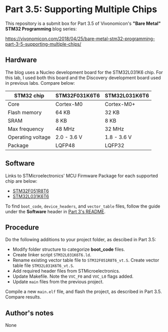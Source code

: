 # Part 3.5: Supporting Multiple Chips
This repository is a submit box for Part 3.5 of Vivonomicon's **"Bare Metal" STM32 Programming** blog series:

https://vivonomicon.com/2018/04/25/bare-metal-stm32-programming-part-3-5-supporting-multiple-chips/

## Hardware
The blog uses a Nucleo development board for the STM32L031K6 chip. For this lab, I used both this board and the Discovery development board used in previous labs. Compare below:

STM32 chip        | STM32F031K6T6 | STM32L031K6T6
------------------|---------------|---------------
Core              | Cortex-M0     | Cortex-M0+
Flash memory      | 64 KB         | 32 KB
SRAM              | 8 KB          | 8 KB
Max frequency     | 48 MHz        | 32 MHz
Operating voltage | 2.0 - 3.6 V   | 1.8 - 3.6 V
Package           | LQFP48        | LQFP32

## Software
Links to STMicroelectronics' MCU Firmware Package for each supported chip are below:
* [STM32F051R8T6](https://github.com/STMicroelectronics/STM32CubeF0 "STM32CubeF0")
* [STM32L031K6T6](https://github.com/STMicroelectronics/STM32CubeL0 "STM32CubeL0")

To find `boot_code`, `device_headers`, and `vector_table` files, follow the guide under the **Software** header in [Part 3's README](../part3).

## Procedure
Do the following additions to your project folder, as descibed in Part 3.5:
* Modify folder structure to categorize **boot_code** files.
* Create linker script `STM32L031K6T6.ld`.
* Rename existing vector table file to `STM32F051R8T6_vt.S`. Create vector table file `STM32L031K6T6_vt.S`.
* Add required header files from STMicroelectronics.
* Update Makefile. Note the `VVC_F0` and `VVC_L0` flags added.
* Update `main` files from the previous project.

Compile a new `main.elf` file, and flash the project, as described in Part 3.5. Compare results. 

## Author's notes 
None
